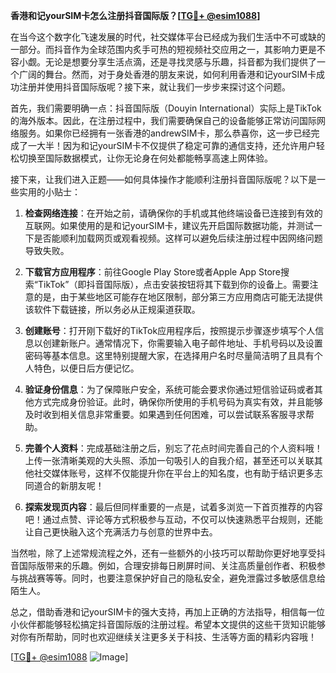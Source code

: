 **香港和记yourSIM卡怎么注册抖音国际版？[[TG💪+ @esim1088](https://t.me/s/esim1088)]**

在当今这个数字化飞速发展的时代，社交媒体平台已经成为我们生活中不可或缺的一部分。而抖音作为全球范围内炙手可热的短视频社交应用之一，其影响力更是不容小觑。无论是想要分享生活点滴，还是寻找灵感与乐趣，抖音都为我们提供了一个广阔的舞台。然而，对于身处香港的朋友来说，如何利用香港和记yourSIM卡成功注册并使用抖音国际版呢？接下来，就让我们一步步来探讨这个问题。

首先，我们需要明确一点：抖音国际版（Douyin International）实际上是TikTok的海外版本。因此，在注册过程中，我们需要确保自己的设备能够正常访问国际网络服务。如果你已经拥有一张香港的andrewSIM卡，那么恭喜你，这一步已经完成了一大半！因为和记yourSIM卡不仅提供了稳定可靠的通信支持，还允许用户轻松切换至国际数据模式，让你无论身在何处都能畅享高速上网体验。

接下来，让我们进入正题——如何具体操作才能顺利注册抖音国际版呢？以下是一些实用的小贴士：

1. **检查网络连接**：在开始之前，请确保你的手机或其他终端设备已连接到有效的互联网。如果使用的是和记yourSIM卡，建议先开启国际数据功能，并测试一下是否能顺利加载网页或观看视频。这样可以避免后续注册过程中因网络问题导致失败。

2. **下载官方应用程序**：前往Google Play Store或者Apple App Store搜索“TikTok”（即抖音国际版），点击安装按钮将其下载到你的设备上。需要注意的是，由于某些地区可能存在地区限制，部分第三方应用商店可能无法提供该软件下载链接，所以务必从正规渠道获取。

3. **创建账号**：打开刚下载好的TikTok应用程序后，按照提示步骤逐步填写个人信息以创建新账户。通常情况下，你需要输入电子邮件地址、手机号码以及设置密码等基本信息。这里特别提醒大家，在选择用户名时尽量简洁明了且具有个人特色，以便日后方便记忆。

4. **验证身份信息**：为了保障账户安全，系统可能会要求你通过短信验证码或者其他方式完成身份验证。此时，确保你所使用的手机号码为真实有效，并且能够及时收到相关信息非常重要。如果遇到任何困难，可以尝试联系客服寻求帮助。

5. **完善个人资料**：完成基础注册之后，别忘了花点时间完善自己的个人资料哦！上传一张清晰美观的大头照、添加一句吸引人的自我介绍，甚至还可以关联其他社交媒体账号，这样不仅能提升你在平台上的知名度，也有助于结识更多志同道合的新朋友呢！

6. **探索发现页内容**：最后但同样重要的一点是，试着多浏览一下首页推荐的内容吧！通过点赞、评论等方式积极参与互动，不仅可以快速熟悉平台规则，还能让自己更快融入这个充满活力与创意的世界中去。

当然啦，除了上述常规流程之外，还有一些额外的小技巧可以帮助你更好地享受抖音国际版带来的乐趣。例如，合理安排每日刷屏时间、关注高质量创作者、积极参与挑战赛等等。同时，也要注意保护好自己的隐私安全，避免泄露过多敏感信息给陌生人。

总之，借助香港和记yourSIM卡的强大支持，再加上正确的方法指导，相信每一位小伙伴都能够轻松搞定抖音国际版的注册过程。希望本文提供的这些干货知识能够对你有所帮助，同时也欢迎继续关注更多关于科技、生活等方面的精彩内容哦！

[[TG💪+ @esim1088](https://t.me/s/esim1088) ![Image](https://i.postimg.cc/4NQfJmqS/Snipaste-2025-05-13-00-14-12.png)]
